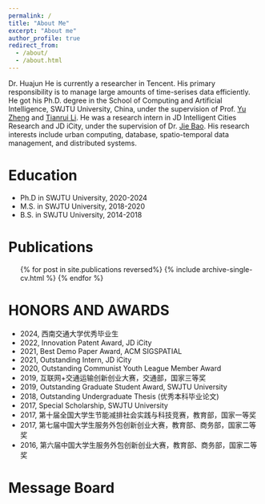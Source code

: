 ```yaml
---
permalink: /
title: "About Me"
excerpt: "About me"
author_profile: true
redirect_from: 
  - /about/
  - /about.html
---
```

Dr. Huajun He is currently a researcher in Tencent. His primary responsibility is to manage large amounts of time-serises data efficiently. He got his Ph.D. degree in the School of Computing and Artificial Intelligence, SWJTU University, China, under the supervision of Prof. [Yu Zheng](http://urban-computing.com/yuzheng) and [Tianrui Li](https://faculty.swjtu.edu.cn/litianrui/en/index.htm). He was a research intern in JD Intelligent Cities Research and JD iCity, under the supervision of Dr. [Jie Bao](https://jie-bao.org). His research interests include urban computing, database, spatio-temporal data management, and distributed systems.

Education
=========

* Ph.D in SWJTU University, 2020-2024
* M.S. in SWJTU University, 2018-2020
* B.S. in SWJTU University, 2014-2018

Publications
============

<ol>{% for post in site.publications reversed%}
    {% include archive-single-cv.html %}
  {% endfor %}</ol>

HONORS AND AWARDS
=================

* 2024, 西南交通大学优秀毕业生
* 2022, Innovation Patent Award, JD iCity
* 2021, Best Demo Paper Award, ACM SIGSPATIAL
* 2021, Outstanding Intern, JD iCity
* 2020, Outstanding Communist Youth League Member Award
* 2019, 互联网+交通运输创新创业大赛，交通部，国家三等奖
* 2019, Outstanding Graduate Student Award, SWJTU University
* 2018, Outstanding Undergraduate Thesis (优秀本科毕业论文)
* 2017, Special Scholarship, SWJTU University
* 2017, 第十届全国大学生节能减排社会实践与科技竞赛，教育部，国家一等奖
* 2017, 第七届中国大学生服务外包创新创业大赛，教育部、商务部，国家二等奖
* 2016, 第六届中国大学生服务外包创新创业大赛，教育部、商务部，国家二等奖

Message Board
=============

<script src="https://utteranc.es/client.js"
          repo="huajunge/academicpages"
          issue-term="title"
          label="comments"
          theme="github-light"
          crossorigin="anonymous"
          async>
  </script>
